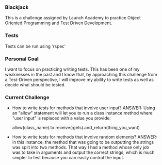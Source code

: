 ### Blackjack

This is a challenge assigned by Launch Academy to practice Object Oriented Programming and Test Driven Development.

### Tests

Tests can be run using 'rspec'

### Personal Goal

I want to focus on practicing writing tests.  This has been one of my weaknesses in the past and I know that, by approaching this challenge from a Test-Driven perspective, I will improve my ability to write tests as well as decide what should be tested.

### Current Challenge

- How to write tests for methods that involve user input?
  ANSWER: Using an "allow" statement will let you to run a class instance method where "user input" is replaced with a value you provide:

  allow(class_name).to receive(:gets).and_return(thing_you_want)

- How to write tests for methods that involve random elements?
  ANSWER: In this instance, the method that was going to be outputting the strings was split into two methods.  That way I had a method whose only job was to take in arguments and output the correct strings, which is much simpler to test because you can easily control the input.
